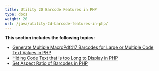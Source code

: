 ```yaml
---
title: Utility 2D Barcode Features in PHP
type: docs
weight: 20
url: /java/utility-2d-barcode-features-in-php/
---
```


**This section includes the following topics:**

- [Generate Multiple MacroPdf417 Barcodes for Large or Multiple Code Text Values in PHP](/barcode/java/generate-multiple-macropdf417-barcodes-for-large-or-multiple-code-text-values-in-php-html/)
- [Hiding Code Text that is too Long to Display in PHP](/barcode/java/hiding-code-text-that-is-too-long-to-display-in-php-html/)
- [Set Aspect Ratio of Barcodes in PHP](/barcode/java/set-aspect-ratio-of-barcodes-in-php-html/)
